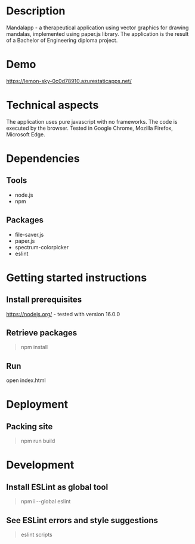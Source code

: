 # Description
Mandalapp - a therapeutical application using vector graphics for drawing mandalas, implemented using paper.js library. The application is the result of a Bachelor of Engineering diploma project.

# Demo
https://lemon-sky-0c0d78910.azurestaticapps.net/

# Technical aspects
The application uses pure javascript with no frameworks. The code is executed by the browser. Tested in Google Chrome, Mozilla Firefox, Microsoft Edge.

# Dependencies
## Tools
- node.js
- npm
## Packages
- file-saver.js
- paper.js
- spectrum-colorpicker
- eslint

# Getting started instructions
## Install prerequisites
https://nodejs.org/ - tested with version 16.0.0

## Retrieve packages
>npm install

## Run
open index.html

# Deployment
## Packing site
>npm run build

# Development
## Install ESLint as global tool
>npm i --global eslint
## See ESLint errors and style suggestions
>eslint scripts